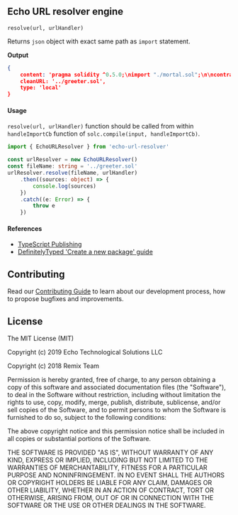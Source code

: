 ## Echo URL resolver engine

`resolve(url, urlHandler)`

Returns `json` object with exact same path as `import` statement.

**Output**
```json
{
	content: 'pragma solidity ^0.5.0;\nimport "./mortal.sol";\n\ncontract Greeter is Mortal {\n    /* Define variable greeting of the type string */\n    string greeting;\n\n    /* This runs when the contract is executed */\n    constructor(string memory _greeting) public {\n        greeting = _greeting;\n    }\n\n    /* Main function */\n    function greet() public view returns (string memory) {\n        return greeting;\n    }\n}\n',
	cleanURL: '../greeter.sol',
	type: 'local'
}
```

#### Usage

`resolve(url, urlHandler)` function should be called from within `handleImportCb` function of `solc.compile(input, handleImportCb)`.

```ts
import { EchoURLResolver } from 'echo-url-resolver'

const urlResolver = new EchoURLResolver()
const fileName: string = '../greeter.sol'
urlResolver.resolve(fileName, urlHandler)
	.then((sources: object) => {
		console.log(sources)
	})
	.catch((e: Error) => {
		throw e
	})
```

#### References

* [TypeScript Publishing](http://www.typescriptlang.org/docs/handbook/declaration-files/publishing.html)
* [DefinitelyTyped 'Create a new package' guide](https://github.com/DefinitelyTyped/DefinitelyTyped#create-a-new-package)


## Contributing

Read our [Contributing Guide](CONTRIBUTING.md) to learn about our development process, how to propose bugfixes and improvements.

## License

The MIT License (MIT)

Copyright (c) 2019 Echo Technological Solutions LLC

Copyright (c) 2018 Remix Team

Permission is hereby granted, free of charge, to any person obtaining a copy
of this software and associated documentation files (the "Software"), to deal
in the Software without restriction, including without limitation the rights
to use, copy, modify, merge, publish, distribute, sublicense, and/or sell
copies of the Software, and to permit persons to whom the Software is
furnished to do so, subject to the following conditions:

The above copyright notice and this permission notice shall be included in all
copies or substantial portions of the Software.

THE SOFTWARE IS PROVIDED "AS IS", WITHOUT WARRANTY OF ANY KIND, EXPRESS OR
IMPLIED, INCLUDING BUT NOT LIMITED TO THE WARRANTIES OF MERCHANTABILITY,
FITNESS FOR A PARTICULAR PURPOSE AND NONINFRINGEMENT. IN NO EVENT SHALL THE
AUTHORS OR COPYRIGHT HOLDERS BE LIABLE FOR ANY CLAIM, DAMAGES OR OTHER
LIABILITY, WHETHER IN AN ACTION OF CONTRACT, TORT OR OTHERWISE, ARISING FROM,
OUT OF OR IN CONNECTION WITH THE SOFTWARE OR THE USE OR OTHER DEALINGS IN THE
SOFTWARE.
